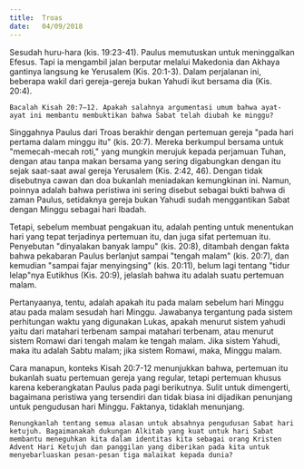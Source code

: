 ```yaml
---
title:  Troas
date:   04/09/2018
---
```


Sesudah huru-hara (kis. 19:23-41). Paulus memutuskan untuk meninggalkan Efesus. Tapi ia mengambil jalan berputar melalui Makedonia dan Akhaya gantinya langsung ke Yerusalem (Kis. 20:1-3). Dalam perjalanan ini, beberapa wakil dari gereja-gereja bukan Yahudi ikut bersama dia (Kis. 20:4).

`Bacalah Kisah 20:7–12. Apakah salahnya argumentasi umum bahwa ayat-ayat ini membantu membuktikan bahwa Sabat telah diubah ke minggu?`

Singgahnya Paulus dari Troas berakhir dengan pertemuan gereja "pada hari pertama dalam minggu itu" (kis. 20:7). Mereka berkumpul bersama untuk "memecah-mecah roti," yang mungkin merujuk kepada perjamuan Tuhan, dengan atau tanpa makan bersama yang sering digabungkan dengan itu sejak saat-saat awal gereja Yerusalem (Kis. 2:42, 46). Dengan tidak disebutnya cawan dan doa bukanlah meniadakan kemungkinan ini. Namun, poinnya adalah bahwa peristiwa ini sering disebut sebagai bukti bahwa di zaman Paulus, setidaknya gereja bukan Yahudi sudah menggantikan Sabat dengan Minggu sebagai hari Ibadah.

Tetapi, sebelum membuat pengakuan itu, adalah penting untuk menentukan hari yang tepat terjadinya pertemuan itu, dan juga sifat pertemuan itu. Penyebutan "dinyalakan banyak lampu" (kis. 20:8), ditambah dengan fakta bahwa pekabaran Paulus berlanjut sampai "tengah malam" (kis. 20:7), dan kemudian "sampai fajar menyingsing" (kis. 20:11), belum lagi tentang "tidur lelap"nya Eutikhus (Kis. 20:9), jelaslah bahwa itu adalah suatu pertemuan malam.

Pertanyaanya, tentu, adalah apakah itu pada malam sebelum hari Minggu atau pada malam sesudah hari Minggu. Jawabanya tergantung pada sistem perhitungan waktu yang digunakan Lukas, apakah menurut sistem yahudi yaitu dari matahari terbenam sampai matahari terbenam, atau menurut sistem Romawi dari tengah malam ke tengah malam. Jika sistem Yahudi, maka itu adalah Sabtu malam; jika sistem Romawi, maka, Minggu malam.

Cara manapun, konteks Kisah 20:7-12 menunjukkan bahwa, pertemuan itu bukanlah suatu pertemuan gereja yang regular, tetapi pertemuan khusus karena keberangkatan Paulus pada pagi berikutnya. Sulit untuk dimengerti, bagaimana peristiwa yang tersendiri dan tidak biasa ini dijadikan penunjang untuk pengudusan hari Minggu. Faktanya, tidaklah menunjang.

`Renungkanlah tentang semua alasan untuk absahnya pengudusan Sabat hari ketujuh. Bagaimanakah dukungan Alkitab yang kuat untuk hari Sabat membantu meneguhkan kita dalam identitas kita sebagai orang Kristen Advent Hari Ketujuh dan panggilan yang diberikan pada kita untuk menyebarluaskan pesan-pesan tiga malaikat kepada dunia?`